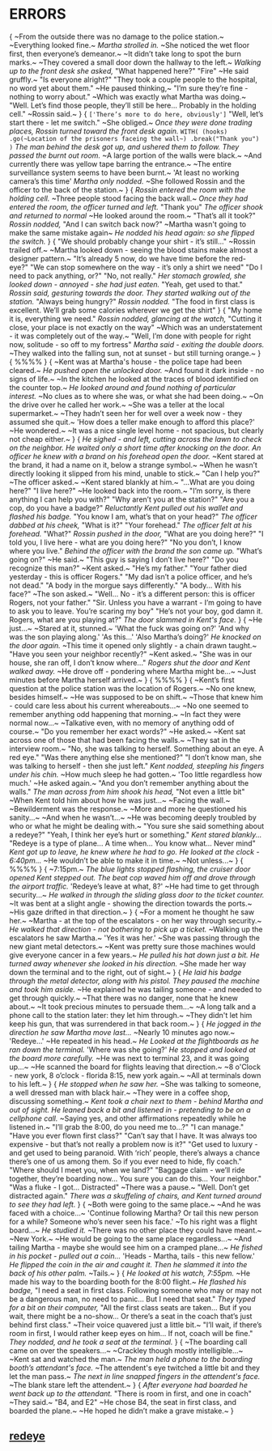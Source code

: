 # ERRORS
{
~From the outside there was no damage to the police station.~
~Everything looked fine.~
*Martha strolled in.*
~She noticed the wet floor first, then everyone’s demeanor.~
~It didn’t take long to spot the burn marks.~
~They covered a small door down the hallway to the left.~
*Walking up to the front desk she asked,*
"What happened here?"
"Fire"
~He said gruffly.~
"Is everyone alright?"
"They took a couple people to the hospital, no word yet about them."
~He paused thinking,~
"I’m sure they’re fine - nothing to worry about."
~Which was exactly what Martha was doing.~
"Well.
Let’s find those people, they’ll still be here... 
Probably in the holding cell."
~Rossin said.~
}
{
`['There’s more to do here, obviously']`
"Well, let’s start there - let me switch."
~She obliged.~
*Once they were done trading places, Rossin turned toward the front desk again.*
`WITH(
    (hooks)
    .go(~Location of the prisoners faceing the wall~)
    .break("Thank you")
    )`
*The man behind the desk got up, and ushered them to follow.*
*They passed the burnt out room.*
~A large portion of the walls were black.~
~And currently there was yellow tape barring the entrance.~
~The entire surveillance system seems to have been burnt.~
'At least no working camera’s this time'
*Martha only nodded.*
~She followed Rossin and the officer to the back of the station.~
}
{
*Rossin entered the room with the holding cell.*
~Three people stood facing the back wall.~
*Once they had entered the room, the officer turned and left.*
"Thank you"
*The officer shook and returned to normal*
~He looked around the room.~
"That’s all it took?"
*Rossin nodded,*
"And I can switch back now?"
~Martha wasn't going to make the same mistake again~
*He nodded his head again: so she flipped the switch.*
}
{
"We should probably change your shirt - it’s still..."
~Rossin trailed off.~
~Martha looked down - seeing the blood stains make almost a designer pattern.~
"It’s already 5 now, do we have time before the red-eye?"
"We can stop somewhere on the way - it’s only a shirt we need"
"Do I need to pack anything, or?"
"No, not really."
*Her stomach growled, she looked down - annoyed - she had just eaten.*
"Yeah, get used to that."
*Rossin said, gesturing towards the door.*
*They started walking out of the station.*
"Always being hungry?"
*Rossin nodded.*
"The food in first class is excellent. 
We’ll grab some calories wherever we get the shirt"
}
{
"My home it is, everything we need."
*Rossin nodded, glancing at the watch,*
"Cutting it close, your place is not exactly on the way"
~Which was an understatement - it was completely out of the way.~
"Well, I’m done with people for right now, solitude - so off to my fortress"
*Martha said - exiting the double doors.*
~They walked into the falling sun, not at sunset - but still turning orange.~
}
{
%%%%
}
{
~Kent was at Martha's house - the police tape had been cleared.~
*He pushed open the unlocked door.*
~And found it dark inside - no signs of life.~
~In the kitchen he looked at the traces of blood identified on the counter top.~
*He looked around and found nothing of particular interest.*
~No clues as to where she was, or what she had been doing.~
~On the drive over he called her work.~
~She was a teller at the local supermarket.~
~They hadn’t seen her for well over a week now - they assumed she quit.~
'How does a teller make enough to afford this place?'
~He wondered.~
~It was a nice single level home - not spacious, but clearly not cheap either.~
}
{
*He sighed - and left, cutting across the lawn to check on the neighbor.*
*He waited only a short time after knocking on the door.*
*An officer he knew with a brand on his forehead open the door.*
~Kent stared at the brand, it had a name on it, below a strange symbol.~
~When he wasn’t directly looking it slipped from his mind, unable to stick.~
"Can I help you?"
~The officer asked.~
~Kent stared blankly at him.~
"...What are you doing here?"
"I live here?"
~He looked back into the room.~
"I’m sorry, is there anything I can help you with?"
"Why aren’t you at the station?"
"Are you a cop, do you have a badge?"
*Reluctantly Kent pulled out his wallet and flashed his badge.*
"You know I am, what’s that on your head?"
*The officer dabbed at his cheek,*
"What is it?"
"Your forehead."
*The officer felt at his forehead.*
"What?"
*Rossin pushed in the door,*
"What are you doing here?"
"I told you, I live here - what are you doing here?"
"No you don’t, I know where you live."
*Behind the officer with the brand the son came up.*
"What’s going on?"
~He said.~
"This guy is saying I don’t live here?"
"Do you recognize this man?"
~Kent asked.~
"He’s my father."
"Your father died yesterday - this is officer Rogers."
"My dad isn’t a police officer, and he’s not dead."
"A body in the morgue says differently."
"A body...
With his face?"
~The son asked.~
"Well...
No - it’s a different person: this is officer Rogers, not your father."
"Sir.
Unless you have a warrant - I’m going to have to ask you to leave.
You’re scaring my boy"
"He’s not your boy, god damn it.
Rogers, what are you playing at?"
*The door slammed in Kent's face.*
}
{
~He just...~
~Stared at it, stunned.~
'What the fuck was going on?'
'And why was the son playing along.'
'As this...'
'Also Martha’s doing?'
*He knocked on the door again.*
~This time it opened only slightly - a chain drawn taught.~
"Have you seen your neighbor recently?"
~Kent asked.~
"She was in our house, she ran off, I don’t know where..."
*Rogers shut the door and Kent walked away.*
~He drove off - pondering where Martha might be...~
~Just minutes before Martha herself arrived.~
}
{
%%%%
}
{
~Kent’s first question at the police station was the location of Rogers.~
~No one knew, besides himself.~
~He was supposed to be on shift.~
~Those that knew him - could care less about his current whereabouts...~
~No one seemed to remember anything odd happening that morning.~
~In fact they were normal now...~
~Talkative even, with no memory of anything odd of course.~
"Do you remember her exact words?"
~He asked.~
~Kent sat across one of those that had been facing the walls.~
~They sat in the interview room.~
"No, she was talking to herself.
Something about an eye.
A red eye."
"Was there anything else she mentioned?"
"I don’t know man, she was talking to herself - then she just left."
*Kent nodded, steepling his fingers under his chin.*
~How much sleep he had gotten.~
'Too little regardless how much.'
~He asked again.~
"And you don’t remember anything about the walls."
*The man across from him shook his head,*
"Not even a little bit"
~When Kent told him about how he was just...~
~Facing the wall.~
~Bewilderment was the response.~
~More and more he questioned his sanity...~
~And when he wasn’t...~
~He was becoming deeply troubled by who or what he might be dealing with.~
"You sure she said something about a redeye?"
"Yeah, I think her eye’s hurt or something."
*Kent stared blankly...*
"Redeye is a type of plane...
A time when...
You know what...
Never mind"
*Kent got up to leave, he knew where he had to go.*
*He looked at the clock - 6:40pm...*
~He wouldn’t be able to make it in time.~
~Not unless...~
}
{
%%%%
}
{
~7:15pm.~
*The blue lights stopped flashing, the cruiser door opened*
*Kent stepped out.*
*The beat cop waved him off and drove through the airport traffic.*
'Redeye’s leave at what, 8?'
~He had time to get through security...~
*He walked in through the sliding glass door to the ticket counter.*
~It was bent at a slight angle - showing the direction towards the ports.~
~His gaze drifted in that direction.~
}
{
~For a moment he thought he saw her.~
~Martha - at the top of the escalators - on her way through security.~
*He walked that direction - not bothering to pick up a ticket.*
~Walking up the escalators he saw Martha.~
'Yes it was her.'
~She was passing through the new giant metal detectors.~
~Kent was pretty sure those machines would give everyone cancer in a few years.~
*He pulled his hat down just a bit.*
*He turned away whenever she looked in his direction.*
~She made her way down the terminal and to the right, out of sight.~
}
{
*He laid his badge through the metal detector, along with his pistol.*
*They paused the machine and took him aside.*
~He explained he was tailing someone - and needed to get through quickly.~
~That there was no danger, none that he knew about.~
~It took precious minutes to persuade them...~
~A long talk and  a phone call to the station later: they let him through.~
~They didn't let him keep his gun, that was surrendered in that back room.~
}
{
*He jogged in the direction he saw Martha move last...*
~Nearly 10 minutes ago now.~
'Redeye...'
~He repeated in his head.~
*He Looked at the flightboards as he ran down the terminal.*
'Where was she going?'
*He stopped and looked at the board more carefully.*
~He was next to terminal 23, and it was going up...~
~He scanned the board for flights leaving that direction.~
~8 o'Clock - new york, 8 o’clock - florida 8:15, new york again.~
~All at terminals down to his left.~
}
{
*He stopped when he saw her.*
~She was talking to someone, a well dressed man with black hair.~
~They were in a coffee shop, discussing something.~
*Kent took a chair next to them - behind Martha and out of sight.*
*He leaned back a bit and listened in - pretending to be on a cellphone call.*
~Saying yes, and other affirmations repeatedly while he listened in.~
"I’ll grab the 8:00, do you need me to...?"
"I can manage."
"Have you ever flown first class?"
"Can’t say that I have. 
It was always too expensive - but that’s not really a problem now is it?"
"Get used to luxury - and get used to being paranoid. 
With ‘rich’ people, there’s always a chance there’s one of us among them. 
So if you ever need to hide, fly coach."
"Where should I meet you, when we land?"
"Baggage claim - we’ll ride together, they’re boarding now...
You sure you can do this...
Your neighbor."
"Was a fluke - I got...
Distracted"
~There was a pause.~
"Well.
Don’t get distracted again."
*There was a skuffeling of chairs, and Kent turned around to see they had left.*
}
{
~Both were going to the same place.~
~And he was faced with a choice...~
'Continue following Martha? 
Or tail this new person for a while? 
Someone who’s never seen his face.'
~To his right was a flight board...~
*He studied it.*
~There was no other place they could have meant.~
~New York.~
~He would be going to the same place regardless...~
~And tailing Martha - maybe she would see him on a cramped plane...~
*He fished in his pocket - pulled out a coin...*
'Heads - Martha, tails - this new fellow.'
*He flipped the coin in the air and caught it.*
*Then he slammed it into the back of his other palm.*
~Tails.~
}
{
*He looked at his watch, 7:55pm.*
~He made his way to the boarding booth for the 8:00 flight.~
*He flashed his badge,*
"I need a seat in first class. 
Following someone who may or may not be a dangerous man, no need to panic...
But I need that seat."
*They typed for a bit on their computer,*
"All the first class seats are taken... 
But if you wait, there might be a no-show...
Or there’s a seat in the coach that’s just behind first class."
~Their voice quavered just a little bit.~
"I’ll wait, if there’s room in first, I would rather keep eyes on him...
If not, coach will be fine."
*They nodded, and he took a seat at the terminal.*
}
{
~The boarding call came on over the speakers...~
~Crackley though mostly intelligible...~
~Kent sat and watched the man.~
*The man held a phone to the boarding booth’s attendant's face.*
~The attendent's eye twitched a little bit and they let the man pass.~
*The next in line snapped fingers in the attendent's face.*
~The blank stare left the attendent.~
}
{
*After everyone had boarded he went back up to the attendant.*
"There is room in first, and one in coach"
~They said.~
"B4, and E2"
~He chose B4, the seat in first class, and boarded the plane.~
~He hoped he didn’t make a grave mistake.~
}
## [redeye](redeye.md)
